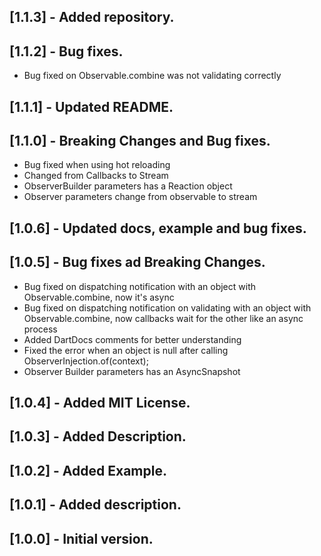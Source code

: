 ## [1.1.3] - Added repository.

## [1.1.2] - Bug fixes.
* Bug fixed on Observable.combine was not validating correctly

## [1.1.1] - Updated README.

## [1.1.0] - Breaking Changes and Bug fixes.
* Bug fixed when using hot reloading
* Changed from Callbacks to Stream
* ObserverBuilder parameters has a Reaction object
* Observer parameters change from observable to stream

## [1.0.6] - Updated docs, example and bug fixes.

## [1.0.5] - Bug fixes ad Breaking Changes.
* Bug fixed on dispatching notification with an object with Observable.combine, now it's async
* Bug fixed on dispatching notification on validating with an object with Observable.combine, now callbacks wait for the other like an async process
* Added DartDocs comments for better understanding
* Fixed the error when an object is null after calling ObserverInjection.of<Type>(context);
* Observer Builder parameters has an AsyncSnapshot

## [1.0.4] - Added MIT License.

## [1.0.3] - Added Description.

## [1.0.2] - Added Example.

## [1.0.1] - Added description.

## [1.0.0] - Initial version.
